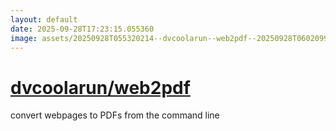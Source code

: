 ```yaml
---
layout: default
date: 2025-09-28T17:23:15.055360
image: assets/20250928T055320214--dvcoolarun--web2pdf--20250928T060209932--cropped.png
---
```


# [dvcoolarun/web2pdf](https://github.com/dvcoolarun/web2pdf)

convert webpages to PDFs from the command line
